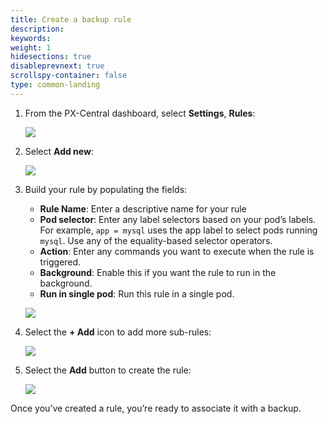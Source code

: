 ```yaml
---
title: Create a backup rule
description: 
keywords: 
weight: 1
hidesections: true
disableprevnext: true
scrollspy-container: false
type: common-landing
---
```


1. From the PX-Central dashboard, select **Settings**, **Rules**:

    ![](/img/settings-rules.png)

2. Select **Add new**:

    ![](/img/add-rule.png)

3. Build your rule by populating the fields:
    
    * **Rule Name**: Enter a descriptive name for your rule
    * **Pod selector**: Enter any label selectors based on your pod’s labels. For example, `app = mysql` uses the app label to select pods running `mysql`. Use any of the equality-based selector operators. 
    * **Action**: Enter any commands you want to execute when the rule is triggered. 
    * **Background**: Enable this if you want the rule to run in the background.
    * **Run in single pod**: Run this rule in a single pod.

    ![](/img/populate-rule.png)

4. Select the **+ Add** icon to add more sub-rules:

    ![](/img/subrule.png)

5. Select the **Add** button to create the rule:

    ![](/img/rule-add-button.png)

Once you’ve created a rule, you’re ready to associate it with a backup.